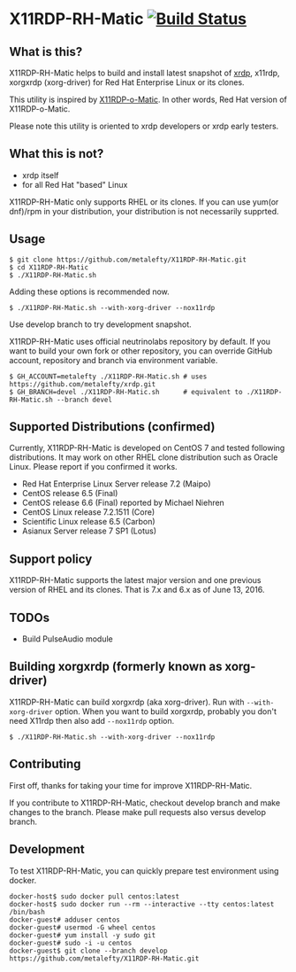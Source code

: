 X11RDP-RH-Matic  [![Build Status](https://travis-ci.org/metalefty/X11RDP-RH-Matic.svg?branch=develop)](https://travis-ci.org/metalefty/X11RDP-RH-Matic)
===============

What is this?
----
X11RDP-RH-Matic helps to build and install latest snapshot of [xrdp](https://github.com/neutrinolabs/xrdp), x11rdp, xorgxrdp (xorg-driver) for Red Hat Enterprise Linux or its clones.

This utility is inspired by [X11RDP-o-Matic](https://github.com/scarygliders/X11RDP-o-Matic). In other words, Red Hat version of X11RDP-o-Matic.

Please note this utility is oriented to xrdp developers or xrdp early testers.

What this is not?
----
- xrdp itself
- for all Red Hat "based" Linux

X11RDP-RH-Matic only supports RHEL or its clones. If you can use yum(or dnf)/rpm in
your distribution, your distribution is not necessarily supprted.

Usage
----
```
$ git clone https://github.com/metalefty/X11RDP-RH-Matic.git
$ cd X11RDP-RH-Matic
$ ./X11RDP-RH-Matic.sh
```

Adding these options is recommended now.

```
$ ./X11RDP-RH-Matic.sh --with-xorg-driver --nox11rdp
```

Use develop branch to try development snapshot.

X11RDP-RH-Matic uses official neutrinolabs repository by default.
If you want to build your own fork or other repository,
you can override GitHub account, repository and branch via environment variable.

```
$ GH_ACCOUNT=metalefty ./X11RDP-RH-Matic.sh # uses https://github.com/metalefty/xrdp.git
$ GH_BRANCH=devel ./X11RDP-RH-Matic.sh      # equivalent to ./X11RDP-RH-Matic.sh --branch devel
```

Supported Distributions (confirmed)
----

Currently, X11RDP-RH-Matic is developed on CentOS 7 and tested following
distributions. It may work on other RHEL clone distribution such as Oracle Linux.
Please report if you confirmed it works.

- Red Hat Enterprise Linux Server release 7.2 (Maipo)
- CentOS release 6.5 (Final)
- CentOS release 6.6 (Final) reported by Michael Niehren
- CentOS Linux release 7.2.1511 (Core)
- Scientific Linux release 6.5 (Carbon)
- Asianux Server release 7 SP1 (Lotus)

Support policy
---
X11RDP-RH-Matic supports the latest major version and one previous version of RHEL and its clones.
That is 7.x and 6.x as of June 13, 2016.


TODOs
----

- Build PulseAudio module

Building xorgxrdp (formerly known as xorg-driver)
----
X11RDP-RH-Matic can build xorgxrdp (aka xorg-driver). Run with `--with-xorg-driver`
option. When you want to build xorgxrdp, probably you don't need X11rdp then also
add `--nox11rdp` option.

```
$ ./X11RDP-RH-Matic.sh --with-xorg-driver --nox11rdp
```

Contributing
----

First off, thanks for taking your time for improve X11RDP-RH-Matic.

If you contribute to X11RDP-RH-Matic, checkout develop branch and make changes to the branch.
Please make pull requests also versus develop branch.

Development
----

To test X11RDP-RH-Matic, you can quickly prepare test environment using docker.

~~~
docker-host$ sudo docker pull centos:latest
docker-host$ sudo docker run --rm --interactive --tty centos:latest /bin/bash
docker-guest# adduser centos
docker-guest# usermod -G wheel centos
docker-guest# yum install -y sudo git
docker-guest# sudo -i -u centos
docker-guest$ git clone --branch develop https://github.com/metalefty/X11RDP-RH-Matic.git
~~~
